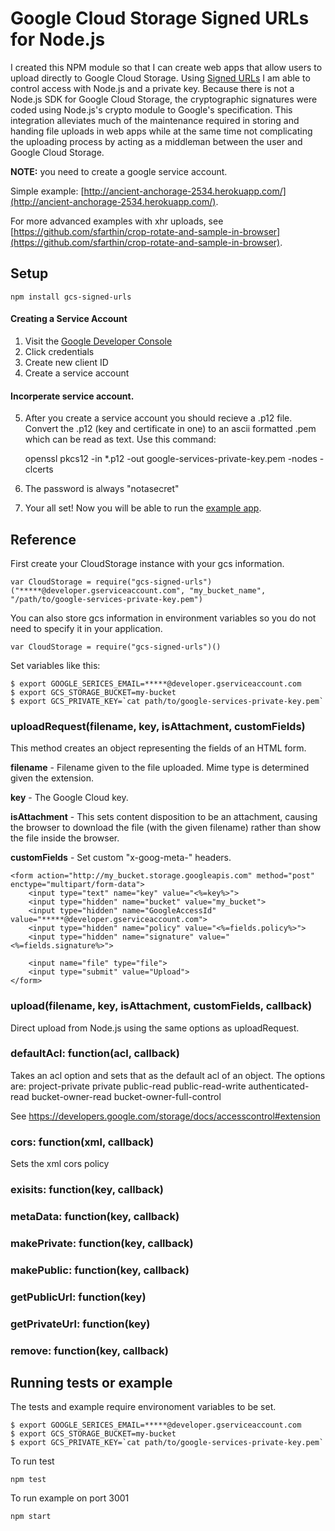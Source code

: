 # Google Cloud Storage Signed URLs for Node.js

I created this NPM module so that I can create web apps that allow users to upload directly to Google Cloud Storage. Using <a href="https://developers.google.com/storage/docs/accesscontrol#Signed-URLs" target="_blank">Signed URLs</a> I am able to control access with Node.js and a private key. Because there is not a Node.js SDK for Google Cloud Storage, the cryptographic signatures were coded using Node.js's crypto module to Google's specification. This integration alleviates much of the maintenance required in storing and handing file uploads in web apps while at the same time not complicating the uploading process by acting as a middleman between the user and Google Cloud Storage.

 **NOTE:** you need to create a google service account.

Simple example: [http://ancient-anchorage-2534.herokuapp.com/](http://ancient-anchorage-2534.herokuapp.com/).

For more advanced examples with xhr uploads, see [https://github.com/sfarthin/crop-rotate-and-sample-in-browser](https://github.com/sfarthin/crop-rotate-and-sample-in-browser).

## Setup

	npm install gcs-signed-urls

#### Creating a Service Account
1. Visit the [Google Developer Console](https://console.developers.google.com/)
2. Click credentials
3. Create new client ID
4. Create a service account

#### Incorperate service account.
5. After you create a service account you should recieve a .p12 file. Convert the .p12 (key and certificate in one) to an ascii formatted .pem which can be read as text. Use this command:

	openssl pkcs12 -in *.p12 -out google-services-private-key.pem -nodes -clcerts

6. The password is always "notasecret"
7. Your all set! Now you will be able to run the [example app](https://github.com/sfarthin/nodejs-google-cloud-storage/blob/master/example/app.js).


## Reference

First create your CloudStorage instance with your gcs information.

	var CloudStorage = require("gcs-signed-urls")("*****@developer.gserviceaccount.com", "my_bucket_name", "/path/to/google-services-private-key.pem")

You can also store gcs information in environment variables so you do not need to specify it in your application.

	var CloudStorage = require("gcs-signed-urls")()

Set variables like this:

	$ export GOOGLE_SERICES_EMAIL=*****@developer.gserviceaccount.com
	$ export GCS_STORAGE_BUCKET=my-bucket
	$ export GCS_PRIVATE_KEY=`cat path/to/google-services-private-key.pem`

### uploadRequest(filename, key, isAttachment, customFields)
This method creates an object representing the fields of an HTML form.

**filename** - Filename given to the file uploaded. Mime type is determined given the extension.

**key** - The Google Cloud key.

**isAttachment** - This sets content disposition to be an attachment, causing the browser to download the file (with the given filename) rather than show the file inside the browser.

**customFields** - Set custom "x-goog-meta-" headers.

	<form action="http://my_bucket.storage.googleapis.com" method="post" enctype="multipart/form-data">
		<input type="text" name="key" value="<%=key%>">
		<input type="hidden" name="bucket" value="my_bucket">
		<input type="hidden" name="GoogleAccessId" value="*****@developer.gserviceaccount.com">
		<input type="hidden" name="policy" value="<%=fields.policy%>">
		<input type="hidden" name="signature" value="<%=fields.signature%>">

		<input name="file" type="file">
		<input type="submit" value="Upload">
	</form>

### upload(filename, key, isAttachment, customFields, callback)
Direct upload from Node.js using the same options as uploadRequest.

### defaultAcl: function(acl, callback)
Takes an acl option and sets that as the default acl of an object. The options are:
project-private
private
public-read
public-read-write
authenticated-read
bucket-owner-read
bucket-owner-full-control

See https://developers.google.com/storage/docs/accesscontrol#extension

### cors: function(xml, callback)
Sets the  xml cors policy

### exisits: function(key, callback)
### metaData: function(key, callback)
### makePrivate: function(key, callback)
### makePublic: function(key, callback)
### getPublicUrl: function(key)
### getPrivateUrl: function(key)
### remove: function(key, callback)

## Running tests or example

The tests and example require environoment variables to be set.
	
	$ export GOOGLE_SERICES_EMAIL=*****@developer.gserviceaccount.com
	$ export GCS_STORAGE_BUCKET=my-bucket
	$ export GCS_PRIVATE_KEY=`cat path/to/google-services-private-key.pem`
	
To run test

	npm test

To run example on port 3001

	npm start
